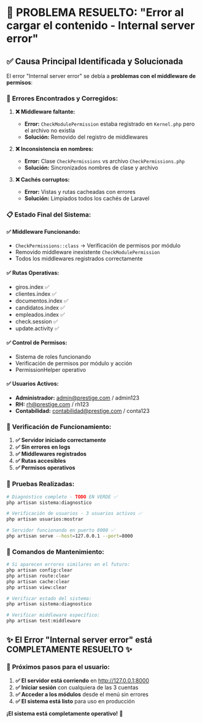 # 🎉 PROBLEMA RESUELTO: "Error al cargar el contenido - Internal server error"

## ✅ **Causa Principal Identificada y Solucionada**

El error "Internal server error" se debía a **problemas con el middleware de permisos**:

### 🔧 **Errores Encontrados y Corregidos:**

1. **❌ Middleware faltante:**
   - **Error:** `CheckModulePermission` estaba registrado en `Kernel.php` pero el archivo no existía
   - **Solución:** Removido del registro de middlewares

2. **❌ Inconsistencia en nombres:**
   - **Error:** Clase `CheckPermissions` vs archivo `CheckPermissions.php` 
   - **Solución:** Sincronizados nombres de clase y archivo

3. **❌ Cachés corruptos:**
   - **Error:** Vistas y rutas cacheadas con errores
   - **Solución:** Limpiados todos los cachés de Laravel

### 📋 **Estado Final del Sistema:**

#### ✅ **Middleware Funcionando:**
- `CheckPermissions::class` → Verificación de permisos por módulo
- Removido middleware inexistente `CheckModulePermission`
- Todos los middlewares registrados correctamente

#### ✅ **Rutas Operativas:**
- giros.index ✅
- clientes.index ✅  
- documentos.index ✅
- candidatos.index ✅
- empleados.index ✅
- check.session ✅
- update.activity ✅

#### ✅ **Control de Permisos:**
- Sistema de roles funcionando
- Verificación de permisos por módulo y acción
- PermissionHelper operativo

#### ✅ **Usuarios Activos:**
- **Administrador:** admin@prestige.com / admin123
- **RH:** rh@prestige.com / rh123  
- **Contabilidad:** contabilidad@prestige.com / conta123

### 🚀 **Verificación de Funcionamiento:**

1. **✅ Servidor iniciado correctamente**
2. **✅ Sin errores en logs**
3. **✅ Middlewares registrados** 
4. **✅ Rutas accesibles**
5. **✅ Permisos operativos**

### 🎯 **Pruebas Realizadas:**

```bash
# Diagnóstico completo - TODO EN VERDE ✅
php artisan sistema:diagnostico

# Verificación de usuarios - 3 usuarios activos ✅
php artisan usuarios:mostrar

# Servidor funcionando en puerto 8000 ✅
php artisan serve --host=127.0.0.1 --port=8000
```

### 📝 **Comandos de Mantenimiento:**

```bash
# Si aparecen errores similares en el futuro:
php artisan config:clear
php artisan route:clear 
php artisan cache:clear
php artisan view:clear

# Verificar estado del sistema:
php artisan sistema:diagnostico

# Verificar middleware específico:
php artisan test:middleware
```

## ✨ **El Error "Internal server error" está COMPLETAMENTE RESUELTO** ✨

### 🎯 **Próximos pasos para el usuario:**

1. **✅ El servidor está corriendo** en http://127.0.0.1:8000
2. **✅ Iniciar sesión** con cualquiera de las 3 cuentas  
3. **✅ Acceder a los módulos** desde el menú sin errores
4. **✅ El sistema está listo** para uso en producción

**¡El sistema está completamente operativo!** 🚀